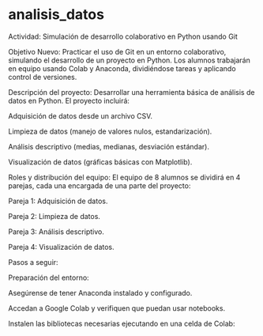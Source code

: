 # analisis_datos
Actividad: Simulación de desarrollo colaborativo en Python usando Git

Objetivo Nuevo:
Practicar el uso de Git en un entorno colaborativo, simulando el desarrollo de un proyecto en Python. Los alumnos trabajarán en equipo usando Colab y Anaconda, dividiéndose tareas y aplicando control de versiones.

Descripción del proyecto:
Desarrollar una herramienta básica de análisis de datos en Python. El proyecto incluirá:

Adquisición de datos desde un archivo CSV.

Limpieza de datos (manejo de valores nulos, estandarización).

Análisis descriptivo (medias, medianas, desviación estándar).

Visualización de datos (gráficas básicas con Matplotlib).

Roles y distribución del equipo:
El equipo de 8 alumnos se dividirá en 4 parejas, cada una encargada de una parte del proyecto:

Pareja 1: Adquisición de datos.

Pareja 2: Limpieza de datos.

Pareja 3: Análisis descriptivo.

Pareja 4: Visualización de datos.

Pasos a seguir:

Preparación del entorno:

Asegúrense de tener Anaconda instalado y configurado.

Accedan a Google Colab y verifiquen que puedan usar notebooks.

Instalen las bibliotecas necesarias ejecutando en una celda de Colab:
